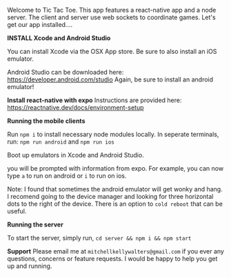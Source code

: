 Welcome to Tic Tac Toe. This app features a react-native app and a node server. The client and server use web sockets to coordinate games. Let's get our app installed....


**INSTALL Xcode and Android Studio**

You can install Xcode via the OSX App store. Be sure to also install an iOS emulator. 

Android Studio can be downloaded here: https://developer.android.com/studio
Again, be sure to install an android emulator! 


**Install react-native with expo**
Instructions are provided here: https://reactnative.dev/docs/environment-setup


**Running the mobile clients**

Run `npm i` to install necessary node modules locally. 
In seperate terminals, run: 
`npm run android` and `npm run ios`

Boot up emulators in Xcode and Android Studio. 

you will be prompted with information from expo. For example, you can now type `a` to run on android or `i` to run on ios. 

Note: I found that sometimes the android emulator will get wonky and hang. I recomend going to the device manager and looking for three horizontal dots to the right of the device. There is an option to `cold reboot` that can be useful. 


**Running the server**

To start the server, simply run, `cd server && npm i && npm start`

**Support**
 Please email me at `mitchellkellywalters@gmail.com` if you ever any questions, concerns or feature requests. I would be happy to help you get up and running. 

